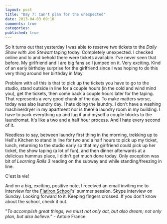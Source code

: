 ```yaml
---
layout: post
title: "Day 7: Can't plan for the unexpected"
date: 2013-04-03 09:16
comments: true
categories:
published: true
---
```


So it turns out that yesterday I was able to reserve two tickets to the *Daily Show with Jon Stewart* taping today. Completely unexpected. I checked online and lo and behold there were tickets available. I've never seen that before. My girlfriend and I are big fans so I jumped on it. Very exciting. Kind of an early birthday surprise for the girlfriend since I was hoping to do this very thing around her birthday in May.

Problem with all this is that to pick up the tickets you have to go to the studio, stand outside in line for a couple hours (in the cold and wind mind you), get the tickets, then come back a couple hours later for the taping. That represents a very good chunk of the day. To make matters worse, today was also laundry day. I hate doing the laundry. I don't have a washing machine/dryer in my apartment nor is there a laundry room in my building. I have to pack everything up and lug it and myself a couple blocks to the laundromat. It's like a two and a half hour process. And I hate every second of it.

Needless to say, between laundry first thing in the morning, trekking up to Hell's Kitchen to stand in line for two and a half hours to pick up my ticket, lunch, returning to the studio early so that my girlfriend could pick up her ticket, the show taping (a lot of fun), and then dinner afterwards at a delicious hummus place, I didn't get much done today. Only exception was bit of *Learning Rails 3* reading on the subway and while standing/freezing in line.

C'est la vie!

And on a big, exciting, positive note, I received an email inviting me to interview for the [Flatiron School](http://flatironschool.com/)'s' summer session. Skype interview on Sunday. Looking forward to it. Keeping fingers crossed. If you don't know about the school, check it out.

"*To accomplish great things, we must not only act, but also dream; not only plan, but also believe.*" - Antoie France